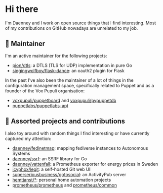 # Hi there

I'm Daenney and I work on open source things that I find interesting. Most of
my contributions on GitHub nowadays are unrelated to my job.

## 🔭 Maintainer

I'm an active maintainer for the following projects:
* [pion/dtls](https://github.com/pion/dtls/): a DTLS (TLS for UDP) implementation in pure Go
* [singingwolfboy/flask-dance](https://github.com/singingwolfboy/flask-dance): an oauth2 plugin for Flask

In the past I've also been the maintainer of a lot of things in the
configuration management space, specifically related to Puppet and
as a founder of the Vox Pupuli organisation:
* [voxpupuli/puppetboard](https://github.com/voxpupuli/puppetboard) and [voxpupuli/pypuppetdb](https://github.com/voxpupuli/pypuppetdb)
* [puppetlabs/puppetlabs-apt](https://github.com/puppetlabs/puppetlabs-apt)

## 💬 Assorted projects and contributions

I also toy around with random things I find interesting or have currently
captured my attention:
* [daenney/fedinetmap](https://github.com/daenney/fedinetmap): mapping fediverse instances to Autonomous Systems
* [daenney/ssrf](https://github.com/daenney/ssrf): an SSRF library for Go
* [daenney/vattenfall](https://github.com/daenney/vattenfall/): a Prometheus exporter for energy prices in Sweden
* [icyphox/legit](https://github.com/icyphox/legit): a self-hosted Git web UI
* [superseriousbusiness/gotosocial](https://github.com/superseriousbusiness/gotosocial): an ActivityPub server
* [hemtjanst/*](https://github.com/hemtjanst/): personal home automation projects
* [prometheus/prometheus](https://github.com/prometheus/prometheus/) and [prometheus/common](https://github.com/prometheus/common/)
